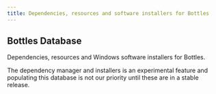 ```yaml
---
title: Dependencies, resources and software installers for Bottles
---
```


<section class="heading">
  <div class="container">
    <h1>Bottles Database</h1>
    <p>Dependencies, resources and Windows software installers for Bottles.</p>
    <div class="warning">
      <p>The dependency manager and installers is an experimental feature and populating this database is not our priority until these are in a stable release.</p>
    </div>
  </div>
</section>
